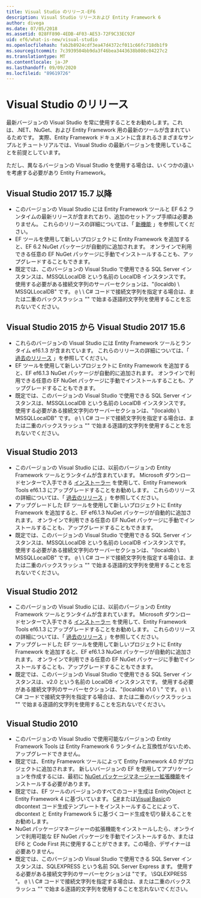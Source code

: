```yaml
---
title: Visual Studio のリリース-EF6
description: Visual Studio リリースおよび Entity Framework 6
author: divega
ms.date: 07/05/2018
ms.assetid: 028FF890-4EDB-4F03-AE53-72F9C33EC92F
uid: ef6/what-is-new/visual-studio
ms.openlocfilehash: fab2b8924cdf3ea47d4372cf011c66fc718db1f9
ms.sourcegitcommit: 7c3939504bb9da3f46bea3443638b808c04227c2
ms.translationtype: MT
ms.contentlocale: ja-JP
ms.lasthandoff: 09/09/2020
ms.locfileid: "89619726"
---
```

# <a name="visual-studio-releases"></a>Visual Studio のリリース

最新バージョンの Visual Studio を常に使用することをお勧めします。これは、.NET、NuGet、および Entity Framework 用の最新のツールが含まれているためです。
実際、Entity Framework ドキュメントに含まれるさまざまなサンプルとチュートリアルでは、Visual Studio の最新バージョンを使用していることを前提としています。

ただし、異なるバージョンの Visual Studio を使用する場合は、いくつかの違いを考慮する必要があり Entity Framework。

## <a name="visual-studio-2017-157-and-newer"></a>Visual Studio 2017 15.7 以降

- このバージョンの Visual Studio には Entity Framework ツールと EF 6.2 ランタイムの最新リリースが含まれており、追加のセットアップ手順は必要ありません。
これらのリリースの詳細については、「 [新機能](xref:ef6/what-is-new/index) 」を参照してください。
- EF ツールを使用して新しいプロジェクトに Entity Framework を追加すると、EF 6.2 NuGet パッケージが自動的に追加されます。
オンラインで利用できる任意の EF NuGet パッケージに手動でインストールすることも、アップグレードすることもできます。
- 既定では、このバージョンの Visual Studio で使用できる SQL Server インスタンスは、MSSQLLocalDB という名前の LocalDB インスタンスです。
使用する必要がある接続文字列のサーバーセクションは、"(localdb) \\ MSSQLLocalDB" です。
`@` \\ \\ C# コードで接続文字列を指定する場合は、または二重のバックスラッシュ "" で始まる逐語的文字列を使用することを忘れないでください。  


## <a name="visual-studio-2015-to-visual-studio-2017-156"></a>Visual Studio 2015 から Visual Studio 2017 15.6

- これらのバージョンの Visual Studio には Entity Framework ツールとランタイム ef6.1.3 が含まれています。
これらのリリースの詳細については、「 [過去のリリース](xref:ef6/what-is-new/past-releases#ef-613) 」を参照してください。
- EF ツールを使用して新しいプロジェクトに Entity Framework を追加すると、EF ef6.1.3 NuGet パッケージが自動的に追加されます。
オンラインで利用できる任意の EF NuGet パッケージに手動でインストールすることも、アップグレードすることもできます。
- 既定では、このバージョンの Visual Studio で使用できる SQL Server インスタンスは、MSSQLLocalDB という名前の LocalDB インスタンスです。
使用する必要がある接続文字列のサーバーセクションは、"(localdb) \\ MSSQLLocalDB" です。
`@` \\ \\ C# コードで接続文字列を指定する場合は、または二重のバックスラッシュ "" で始まる逐語的文字列を使用することを忘れないでください。  


## <a name="visual-studio-2013"></a>Visual Studio 2013
- このバージョンの Visual Studio には、以前のバージョンの Entity Framework ツールとランタイムが含まれています。
Microsoft ダウンロードセンターで入手できる [インストーラー](https://www.microsoft.com/download/details.aspx?id=40762) を使用して、Entity Framework Tools ef6.1.3 にアップグレードすることをお勧めします。
これらのリリースの詳細については、「 [過去のリリース](xref:ef6/what-is-new/past-releases#ef-613) 」を参照してください。
- アップグレードした EF ツールを使用して新しいプロジェクトに Entity Framework を追加すると、EF ef6.1.3 NuGet パッケージが自動的に追加されます。
オンラインで利用できる任意の EF NuGet パッケージに手動でインストールすることも、アップグレードすることもできます。
- 既定では、このバージョンの Visual Studio で使用できる SQL Server インスタンスは、MSSQLLocalDB という名前の LocalDB インスタンスです。
使用する必要がある接続文字列のサーバーセクションは、"(localdb) \\ MSSQLLocalDB" です。
`@` \\ \\ C# コードで接続文字列を指定する場合は、または二重のバックスラッシュ "" で始まる逐語的文字列を使用することを忘れないでください。  

## <a name="visual-studio-2012"></a>Visual Studio 2012

- このバージョンの Visual Studio には、以前のバージョンの Entity Framework ツールとランタイムが含まれています。
Microsoft ダウンロードセンターで入手できる [インストーラー](https://www.microsoft.com/download/details.aspx?id=40762) を使用して、Entity Framework Tools ef6.1.3 にアップグレードすることをお勧めします。
これらのリリースの詳細については、「 [過去のリリース](xref:ef6/what-is-new/past-releases#ef-613) 」を参照してください。
- アップグレードした EF ツールを使用して新しいプロジェクトに Entity Framework を追加すると、EF ef6.1.3 NuGet パッケージが自動的に追加されます。
オンラインで利用できる任意の EF NuGet パッケージに手動でインストールすることも、アップグレードすることもできます。
- 既定では、このバージョンの Visual Studio で使用できる SQL Server インスタンスは、v2.0 という名前の LocalDB インスタンスです。
使用する必要がある接続文字列のサーバーセクションは、"(localdb) v1.0 \\ " です。
`@` \\ \\ C# コードで接続文字列を指定する場合は、または二重のバックスラッシュ "" で始まる逐語的文字列を使用することを忘れないでください。  

## <a name="visual-studio-2010"></a>Visual Studio 2010

- このバージョンの Visual Studio で使用可能なバージョンの Entity Framework Tools は Entity Framework 6 ランタイムと互換性がないため、アップグレードできません。
- 既定では、Entity Framework ツールによって Entity Framework 4.0 がプロジェクトに追加されます。
新しいバージョンの EF を使用してアプリケーションを作成するには、最初に [NuGet パッケージマネージャー拡張機能](https://marketplace.visualstudio.com/items?itemName=NuGetTeam.NuGetPackageManager)をインストールする必要があります。
- 既定では、EF ツールのバージョンのすべてのコード生成は EntityObject と Entity Framework 4 に基づいています。
[C#](https://marketplace.visualstudio.com/items?itemName=EntityFrameworkTeam.EF5xDbContextGeneratorforC)または[Visual Basic](https://marketplace.visualstudio.com/items?itemName=EntityFrameworkTeam.EF5xDbContextGeneratorforVBNET)の dbcontext コード生成テンプレートをインストールすることによって、dbcontext と Entity Framework 5 に基づくコード生成を切り替えることをお勧めします。
- NuGet パッケージマネージャーの拡張機能をインストールしたら、オンラインで利用可能な EF NuGet パッケージを手動でインストールするか、または EF6 と Code First 共に使用することができます。この場合、デザイナーは必要ありません。
- 既定では、このバージョンの Visual Studio で使用できる SQL Server インスタンスは、SQLEXPRESS という名前 SQL Server Express ます。
使用する必要がある接続文字列のサーバーセクションは "です。 \\SQLEXPRESS "。
`@` \\ \\ C# コードで接続文字列を指定する場合は、または二重のバックスラッシュ "" で始まる逐語的文字列を使用することを忘れないでください。
